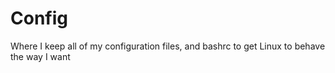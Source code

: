 Config
======

Where I keep all of my configuration files, and bashrc to get Linux to behave the way I want 
